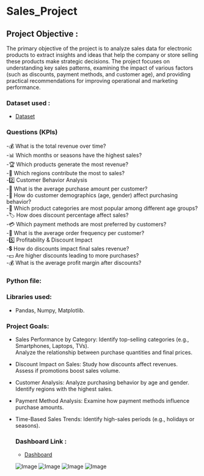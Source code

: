 # Sales_Project
## Project Objective :

The primary objective of the project is to analyze sales data for electronic products to extract insights and ideas that help the company or store selling these products make strategic decisions. The project focuses on understanding key sales patterns, examining the impact of various factors (such as discounts, payment methods, and customer age), and providing practical recommendations for improving operational and marketing performance.


### Dataset used :
- <a href="https://github.com/DohaNasr115/Sales_Project/blob/main/sales_data.csv">Dataset</a>
### Questions (KPIs)
-💰 What is the total revenue over time?  
-📊 Which months or seasons have the highest sales?  
-🏆 Which products generate the most revenue?  
-📍 Which regions contribute the most to sales?  
-2️⃣ Customer Behavior Analysis  
-🛒 What is the average purchase amount per customer?   
-👤 How do customer demographics (age, gender) affect purchasing behavior?   
-🎯 Which product categories are most popular among different age groups?  
-🏷️ How does discount percentage affect sales?   
-💳 Which payment methods are most preferred by customers?   
-🔄 What is the average order frequency per customer?   
-5️⃣ Profitability & Discount Impact  
-💲 How do discounts impact final sales revenue?  
-💵 Are higher discounts leading to more purchases?   
-💰 What is the average profit margin after discounts?   

### Python file:

### Libraries used:
- Pandas, Numpy, Matplotlib.

### Project Goals:
- Sales Performance by Category:
  Identify top-selling categories (e.g., Smartphones, Laptops, TVs).  
  Analyze the relationship between purchase quantities and final prices.
- Discount Impact on Sales:
  Study how discounts affect revenues.  
  Assess if promotions boost sales volume.
- Customer Analysis:
  Analyze purchasing behavior by age and gender.  
  Identify regions with the highest sales.
- Payment Method Analysis:
  Examine how payment methods influence purchase amounts. 
- Time-Based Sales Trends:
  Identify high-sales periods (e.g., holidays or seasons).
  ### Dashboard Link :
   - <a href="https://github.com/DohaNasr115/Sales_Project/blob/main/PROJECT%20DASHBOARD.pbix">Dashboard</a>
     
   ![Image](https://github.com/user-attachments/assets/efa7e05d-6263-481d-b18a-d48c6ef4414c)
   ![Image](https://github.com/user-attachments/assets/fe442a0f-09a8-4986-a360-8803121f73f5)
   ![Image](https://github.com/user-attachments/assets/ccc9a7f3-7b8d-4ede-b18c-58bd9eef6659)
   ![Image](https://github.com/user-attachments/assets/370020ea-188b-4da9-bad2-207379f17b99)
 
  
    
  

  
  






